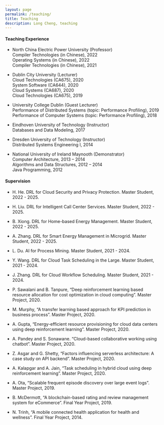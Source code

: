 ```yaml
---
layout: page
permalink: /teaching/
title: Teaching
description: Long Cheng, teaching
---
```

#### **Teaching Experience**

- North China Electric Power University (Professor)<br>
Compiler Technologies (in Chinese), 2022<br>
Operating Systems (in Chinese), 2022<br>
Compiler Technologies (in Chinese), 2021

- Dublin City University (Lecturer)<br>
Cloud Technologies (CA675), 2020<br>
System Software (CA644), 2020<br>
Cloud Systems (CA687), 2020<br>
Cloud Technologies (CA675), 2019

- University College Dublin (Guest Lecturer)<br>
Performance of Distributed Systems (topic: Performance Profiling), 2019<br>
Performance of Computer Systems (topic: Performance Profiling), 2018

- Eindhoven University of Technology (Instructor)<br>
Databases and Data Modeling, 2017

- Dresden University of Technology (Instructor)<br>
Distributed Systems Engineering I, 2014

- National University of Ireland Maynooth (Demonstrator)<br>
Computer Architecture, 2013 – 2014<br>
Algorithms and Data Structures, 2012 – 2014 <br>
Java Programming, 2012 

#### **Supervision**

- H. He. DRL for Cloud Security and Privacy Protection. Master Student, 2022 - 2025.

- H. Liu. DRL for Intelligent Call Center Services. Master Student, 2022 - 2025.

- B. Xiong. DRL for Home-based Energy Management. Master Student, 2022 - 2025.

- A. Zhang. DRL for Smart Energy Management in Microgrid. Master Student, 2022 - 2025.

- L. Du. AI for Process Mining.  Master Student, 2021 - 2024.

- Y. Wang. DRL for Cloud Task Scheduling in the Large. Master Student, 2021 - 2024.

- J. Zhang. DRL for Cloud Workflow Scheduling. Master Student, 2021 - 2024.

- P. Sawalani and B. Tanpure, “Deep reinforcement learning based resource allocation for cost optimization in cloud computing”. Master Project, 2020.

- M. Murphy, “A transfer learning based approach for KPI prediction in business process”. Master Project, 2020.

- A. Gupta, “Energy-efficient resource provisioning for cloud data centers using deep reinforcement learning”. Master Project, 2020.

- A. Pandey and S. Sonawane. “Cloud-based collaborative working using chatbot”. Master Project, 2020.

- Z. Asgar and G. Shetty, “Factors influencing serverless architecture: A case study on API backend”. Master Project, 2020.

- A. Kalapgar and A. Jain, “Task scheduling in hybrid cloud using deep reinforcement learning”. Master Project, 2020.

- A. Ota, “Scalable frequent episode discovery over large event logs”. Master Project, 2019.

- B. McDermott, “A blockchain-based rating and review management system for eCommerce”. Final Year Project, 2019.

- N. Trinh, “A mobile connected health application for health and wellness”. Final Year Project, 2014.